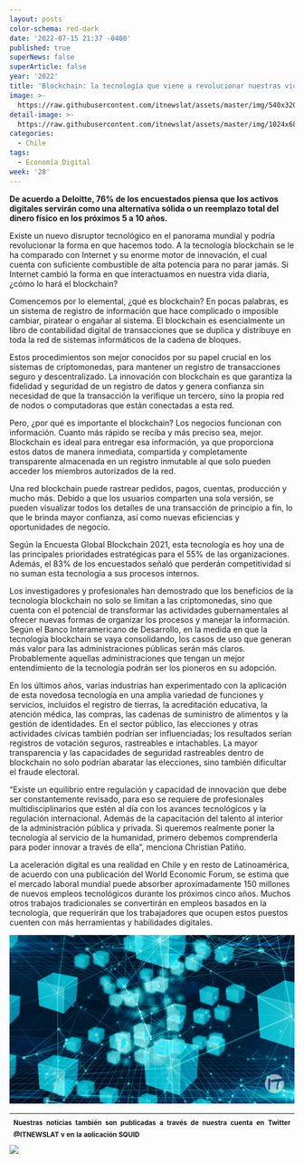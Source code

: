 ```yaml
---
layout: posts
color-schema: red-dark
date: '2022-07-15 21:37 -0400'
published: true
superNews: false
superArticle: false
year: '2022'
title: 'Blockchain: la tecnología que viene a revolucionar nuestras vidas'
image: >-
  https://raw.githubusercontent.com/itnewslat/assets/master/img/540x320/Blockchain-p.jpg
detail-image: >-
  https://raw.githubusercontent.com/itnewslat/assets/master/img/1024x680/Blockchain-g.jpg
categories:
  - Chile
tags:
  - Economía Digital
week: '28'
---
```

**De acuerdo a Deloitte, 76% de los encuestados piensa que los activos digitales servirán como una alternativa sólida o un reemplazo total del dinero físico en los próximos 5 a 10 años.**

Existe un nuevo disruptor tecnológico en el panorama mundial y podría revolucionar la forma en que hacemos todo. A la tecnología blockchain se le ha comparado con Internet y su enorme motor de innovación, el cual cuenta con suficiente combustible de alta potencia para no parar jamás. Si Internet cambió la forma en que interactuamos en nuestra vida diaria, ¿cómo lo hará el blockchain?

Comencemos por lo elemental, ¿qué es blockchain? En pocas palabras, es un sistema de registro de información que hace complicado o imposible cambiar, piratear o engañar al sistema. El blockchain es esencialmente un libro de contabilidad digital de transacciones que se duplica y distribuye en toda la red de sistemas informáticos de la cadena de bloques. 

Estos procedimientos son mejor conocidos por su papel crucial en los sistemas de criptomonedas, para mantener un registro de transacciones seguro y descentralizado. La innovación con blockchain es que garantiza la fidelidad y seguridad de un registro de datos y genera confianza sin necesidad de que la transacción la verifique un tercero, sino la propia red de nodos o computadoras que están conectadas a esta red.

Pero, ¿por qué es importante el blockchain? Los negocios funcionan con información. Cuanto más rápido se reciba y más preciso sea, mejor. Blockchain es ideal para entregar esa información, ya que proporciona estos datos de manera inmediata, compartida y completamente transparente almacenada en un registro inmutable al que solo pueden acceder los miembros autorizados de la red. 

Una red blockchain puede rastrear pedidos, pagos, cuentas, producción y mucho más. Debido a que los usuarios comparten una sola versión, se pueden visualizar todos los detalles de una transacción de principio a fin, lo que le brinda mayor confianza, así como nuevas eficiencias y oportunidades de negocio. 

Según la Encuesta Global Blockchain 2021, esta tecnología es hoy una de las principales prioridades estratégicas para el 55% de las organizaciones. Además, el 83% de los encuestados señaló que perderán competitividad si no suman esta tecnología a sus procesos internos.

Los investigadores y profesionales han demostrado que los beneficios de la tecnología blockchain no solo se limitan a las criptomonedas, sino que cuenta con el potencial de transformar las actividades gubernamentales al ofrecer nuevas formas de organizar los procesos y manejar la información. Según el Banco Interamericano de Desarrollo, en la medida en que la tecnología blockchain se vaya consolidando, los casos de uso que generan más valor para las administraciones públicas serán más claros. Probablemente aquellas administraciones que tengan un mejor entendimiento de la tecnología podrán ser los pioneros en su adopción. 

En los últimos años, varias industrias han experimentado con la aplicación de esta novedosa tecnología en una amplia variedad de funciones y servicios, incluidos el registro de tierras, la acreditación educativa, la atención médica, las compras, las cadenas de suministro de alimentos y la gestión de identidades. En el sector público, las elecciones y otras actividades cívicas también podrían ser influenciadas; los resultados serían registros de votación seguros, rastreables e intachables. La mayor transparencia y las capacidades de seguridad rastreables dentro de blockchain no solo podrían abaratar las elecciones, sino también dificultar el fraude electoral. 

“Existe un equilibrio entre regulación y capacidad de innovación que debe ser constantemente revisado, para eso se requiere de profesionales multidisciplinarios que estén al día con los avances tecnológicos y la regulación internacional. Además de la capacitación del talento al interior de la administración pública y privada. Si queremos realmente poner la tecnología al servicio de la humanidad, primero debemos comprenderla para poder innovar a través de ella”, menciona Christian Patiño.

La aceleración digital es una realidad en Chile y en resto de Latinoamérica, de acuerdo con una publicación del World Economic Forum, se estima que el mercado laboral mundial puede absorber aproximadamente 150 millones de nuevos empleos tecnológicos durante los próximos cinco años. Muchos otros trabajos tradicionales se convertirán en empleos basados en la tecnología, que requerirán que los trabajadores que ocupen estos puestos cuenten con más herramientas y habilidades digitales.

![](https://raw.githubusercontent.com/itnewslat/assets/master/img/540x320/Blockchain-p.jpg)

<table style="height: 42px;" width="569">
<tbody>
<tr>
<td style="text-align: justify;"><sub><strong>Nuestras noticias también son publicadas a través de nuestra cuenta en Twitter <a href="https://twitter.com/itnewslat?lang=es">@ITNEWSLAT</a> y en la aplicación <a href="https://squidapp.co/en/">SQUID</a></strong></sub></td>
</tr>
</tbody>
</table>

<img src="https://tracker.metricool.com/c3po.jpg?hash=56f88a41e39ab42c063cc51676587a04"/>
